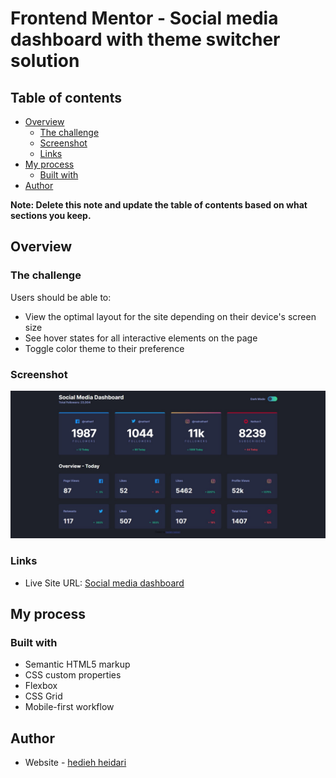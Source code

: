 # Frontend Mentor - Social media dashboard with theme switcher solution

## Table of contents

- [Overview](#overview)
  - [The challenge](#the-challenge)
  - [Screenshot](#screenshot)
  - [Links](#links)
- [My process](#my-process)
  - [Built with](#built-with)
- [Author](#author)


**Note: Delete this note and update the table of contents based on what sections you keep.**

## Overview

### The challenge

Users should be able to:

- View the optimal layout for the site depending on their device's screen size
- See hover states for all interactive elements on the page
- Toggle color theme to their preference

### Screenshot

![](./design/screenshotdesktop.jpg)


### Links

- Live Site URL: [Social media dashboard](https://hedize.github.io/Social-media-dashboard/)

## My process

### Built with

- Semantic HTML5 markup
- CSS custom properties
- Flexbox
- CSS Grid
- Mobile-first workflow


## Author

- Website - [hedieh heidari](https://github.com/hedize)



